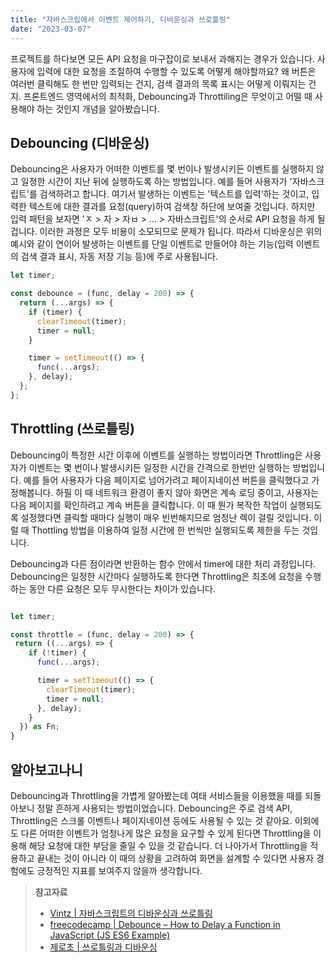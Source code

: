 ```yaml
---
title: "자바스크립에서 이벤트 제어하기, 디바운싱과 쓰로틀링"
date: "2023-03-07"
---
```


프로젝트를 하다보면 모든 API 요청을 마구잡이로 보내서 과해지는 경우가 있습니다.
사용자에 입력에 대한 요청을 조절하여 수행할 수 있도록 어떻게 해야할까요?
왜 버튼은 여러번 클릭해도 한 번만 입력되는 건지, 검색 결과의 목록 표시는 어떻게 이뤄지는 건지.
프론트엔드 영역에서의 최적화, Debouncing과 Throttiling은 무엇이고 어떨 때 사용해야 하는 것인지 개념을 알아봤습니다.

## Debouncing (디바운싱)

Debouncing은 사용자가 어떠한 이벤트를 몇 번이나 발생시키든 이벤트를 실행하지 않고 일정한 시간이 지난 뒤에 실행하도록 하는 방법입니다.
예를 들어 사용자가 '자바스크립트'를 검색하려고 합니다. 여기서 발생하는 이벤트는 '텍스트를 입력'하는 것이고, 입력한 텍스트에 대한 결과를 요청(query)하여 검색창 하단에 보여줄 것입니다. 하지만 입력 패턴을 보자면 'ㅈ > 자 > 자ㅂ > ... > 자바스크립트'의 순서로 API 요청을 하게 될겁니다. 이러한 과정은 모두 비용이 소모되므로 문제가 됩니다.
따라서 디바운싱은 위의 예시와 같이 연이어 발생하는 이벤트를 단일 이벤트로 만들어야 하는 기능(입력 이벤트의 검색 결과 표시, 자동 저장 기능 등)에 주로 사용됩니다.

```javascript
let timer;

const debounce = (func, delay = 200) => {
  return (...args) => {
    if (timer) {
      clearTimeout(timer);
      timer = null;
    }

    timer = setTimeout(() => {
      func(...args);
    }, delay);
  };
};
```

## Throttling (쓰로틀링)

Debouncing이 특정한 시간 이후에 이벤트를 실행하는 방법이라면 Throttling은 사용자가 이벤트는 몇 번이나 발생시키든 일정한 시간을 간격으로 한번만 실행하는 방법입니다.
예를 들어 사용자가 다음 페이지로 넘어가려고 페이지네이션 버튼을 클릭했다고 가정해봅니다. 하필 이 때 네트워크 환경이 좋지 않아 화면은 계속 로딩 중이고, 사용자는 다음 페이지를 확인하려고 계속 버튼을 클릭합니다. 이 때 뭔가 복작한 작업이 실행되도록 설정했다면 클릭할 때마다 실행이 매우 빈번해지므로 엄청난 렉이 걸릴 것입니다. 이럴 때 Thottling 방법을 이용하여 일정 시간에 한 번씩만 실행되도록 제한을 두는 것입니다.

Debouncing과 다른 점이라면 반환하는 함수 안에서 timer에 대한 처리 과정입니다. Debouncing은 일정한 시간마다 실행하도록 한다면 Throttling은 최초에 요청을 수행하는 동안 다른 요청은 모두 무시한다는 차이가 있습니다.

```javascript

let timer;

const throttle = (func, delay = 200) => {
 return ((...args) => {
    if (!timer) {
      func(...args);

      timer = setTimeout(() => {
        clearTimeout(timer);
        timer = null;
      }, delay);
    }
  }) as Fn;
}
```

## 알아보고나니

Debouncing과 Throttling을 가볍게 알아봤는데 여태 서비스들을 이용했을 때를 되돌아보니 정말 흔하게 사용되는 방법이었습니다. Debouncing은 주로 검색 API, Throttling은 스크롤 이벤트나 페이지네이션 등에도 사용될 수 있는 것 같아요. 이외에도 다른 어떠한 이벤트가 엄청나게 많은 요청을 요구할 수 있게 된다면 Throttling을 이용해 해당 요청에 대한 부담을 줄일 수 있을 것 같습니다. 더 나아가서 Throttling을 적용하고 끝내는 것이 아니라 이 때의 상황을 고려하여 화면을 설계할 수 있다면 사용자 경험에도 긍정적인 지표를 보여주지 않을까 생각합니다.

> **참고자료**
>
> - [Vintz | 자바스크립트의 디바운싱과 쓰로틀링](https://onlydev.tistory.com/151)
> - [freecodecamp | Debounce – How to Delay a Function in JavaScript (JS ES6 Example)](https://www.freecodecamp.org/news/javascript-debounce-example/)
> - [제로초 | 쓰로틀링과 디바운싱](https://www.zerocho.com/category/JavaScript/post/59a8e9cb15ac0000182794fa)
